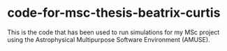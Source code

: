 # code-for-msc-thesis-beatrix-curtis
This is the code that has been used to run simulations for my MSc project using the Astrophysical Multipurpose Software Environment (AMUSE).
